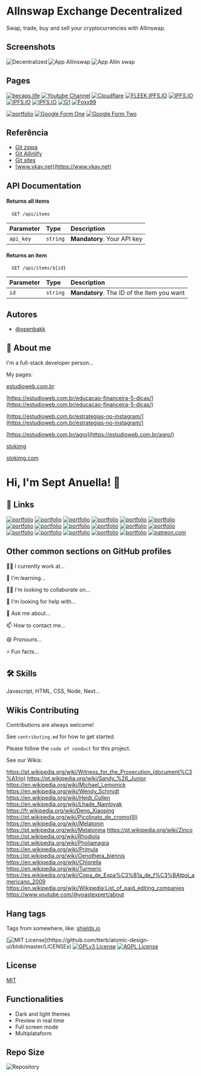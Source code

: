 
# Allnswap Exchange Decentralized

Swap, trade, buy and sell your cryptocurrencies with Allinswap.


## Screenshots

![Decentralized](https://stokimg.com/ib/QOf8t2Q9LP.png)
![App Allinswap](https://stokimg.com/ib/NxHj1avjbZ.jpg)
![App Allin swap](https://stokimg.com/ib/uNijchrX0w.jpg)

## Pages

[![becaps.life](https://img.shields.io/badge/Becaps-Life-blue)](https://www.becaps.life)
[![Youtube Channel](https://img.shields.io/badge/Becaps-Blog-yellowgreen)](https://www.youtube.com/@yoastexpert/about)
[![Cloudflare](https://img.shields.io/badge/Becaps-Be-green)](https://cloudflare-ipfs.com/ipfs/bafybeibbxpmxcvuw3neefi426ofumkylzr5i5wvd6boraetnayd7gagsfy/)
[![FLEEK.IPFS.IO](https://img.shields.io/badge/Allinswap-Trade-brightgreen)](https://fleek.ipfs.io/ipfs/bafybeiacjchymz3hmvlpsx726uwiawlfud7dpc2jsdot33ljtli3hpz53e/)
[![IPFS.IO](https://img.shields.io/badge/Allinswap-Wiki-lightgrey)](https://ipfs.io/ipfs/bafybeiacjchymz3hmvlpsx726uwiawlfud7dpc2jsdot33ljtli3hpz53e/)
[![IPFS.IO](https://img.shields.io/badge/Gloe-in-red)](https://fleek.ipfs.io/ipfs/bafybeibbxpmxcvuw3neefi426ofumkylzr5i5wvd6boraetnayd7gagsfy/)
[![IPFS.IO](https://img.shields.io/badge/Alterative-Pharma-blue)](https://ipfs.io/ipfs/bafybeibbxpmxcvuw3neefi426ofumkylzr5i5wvd6boraetnayd7gagsfy/)
[![G1](https://img.shields.io/badge/G1-News-yellow)](http://g1negocios.com.br)
[![Foxx99](https://img.shields.io/badge/Foxx-99-orange)](http://foxx99.com.br)

[![portfolio](https://img.shields.io/badge/my_portfolio-000?style=for-the-badge&logo=ko-fi&logoColor=white)](https://www.vkay.net/read-blog/4_entenda-os-procedimentos-certos-do-marketing-multinivel.html)
[![Google Form One](https://img.shields.io/badge/my_portfolio-000?style=for-the-badge&logo=ko-fi&logoColor=white)](https://docs.google.com/forms/d/e/1FAIpQLSeSWo2TQFfon7L7B58eKp1C1K50qO0JEfpcivnJ7L6INj_imA/viewform)
[![Google Form Two](https://img.shields.io/badge/my_portfolio-000?style=for-the-badge&logo=ko-fi&logoColor=white)](https://docs.google.com/forms/d/e/1FAIpQLScpwmpvAcke289wASXx-a2Obm4_hiIGoA5FUurYS0rCJK80MA/viewform)


## Referência

 - [Git zippa](https://github.com/openbakk/zippa)
 - [Git Allinlify](https://github.com/openbakk/AllinLify)
 - [Git sites](https://github.com/openbakk/sites)
 - [www.vkay.net](https://www.vkay.net)


## API Documentation

#### Returns all items

```http
  GET /api/items
```

| Parameter   | Type       | Description                           |
| :---------- | :--------- | :---------------------------------- |
| `api_key` | `string` | **Mandatory**. Your API key |

#### Returns an item

```http
  GET /api/items/${id}
```

| Parameter   | Type       | Description                                   |
| :---------- | :--------- | :------------------------------------------ |
| `id`      | `string` | **Mandatory**. The ID of the item you want |



## Autores

- [@openbakk](https://www.github.com/openbakk)


## 🚀 About me
I'm a full-stack developer person...

My pages:

[estudioweb.com.br](https://estudioweb.com.br)

[https://estudioweb.com.br/educacao-financeira-5-dicas/](https://estudioweb.com.br/educacao-financeira-5-dicas/)

[https://estudioweb.com.br/estrategias-no-instagram/](https://estudioweb.com.br/estrategias-no-instagram/)

[https://estudioweb.com.br/agro](https://estudioweb.com.br/agro/)

[stokimg](http://stokimg.com)

[stokimg.com](https://stokimg.com)

# Hi, I'm Sept Anuella! 👋


## 🔗 Links
[![portfolio](https://img.shields.io/badge/my_portfolio-000?style=for-the-badge&logo=ko-fi&logoColor=white)](https://social.technet.microsoft.com/Profile/globalpresscom/activity)
[![portfolio](https://img.shields.io/badge/my_portfolio-000?style=for-the-badge&logo=ko-fi&logoColor=white)](https://telegra.ph/Exploring-the-Clearance-Testing-Market-Insights-and-Trends-06-26)
[![portfolio](https://img.shields.io/badge/my_portfolio-000?style=for-the-badge&logo=ko-fi&logoColor=white)](https://www.reddit.com/r/cdnews99/)
[![portfolio](https://img.shields.io/badge/my_portfolio-000?style=for-the-badge&logo=ko-fi&logoColor=white)](https://social.msdn.microsoft.com/Profile/globalpresscom)
[![portfolio](https://img.shields.io/badge/my_portfolio-000?style=for-the-badge&logo=ko-fi&logoColor=white)](https://social.microsoft.com/profile/globalpresscom/)
[![portfolio](https://img.shields.io/badge/my_portfolio-000?style=for-the-badge&logo=ko-fi&logoColor=white)](https://social.technet.microsoft.com/Profile/icnnbigglobal)
[![portfolio](https://img.shields.io/badge/my_portfolio-000?style=for-the-badge&logo=ko-fi&logoColor=white)](https://social.msdn.microsoft.com/Profile/icnnbigglobal)
[![portfolio](https://img.shields.io/badge/my_portfolio-000?style=for-the-badge&logo=ko-fi&logoColor=white)](https://social.microsoft.com/profile/icnnbigglobal)
[![portfolio](https://img.shields.io/badge/my_portfolio-000?style=for-the-badge&logo=ko-fi&logoColor=white)](https://www.4shared.com/u/0OxgI5jc/seocontentmachine11.html)
[![portfolio](https://img.shields.io/badge/my_portfolio-000?style=for-the-badge&logo=ko-fi&logoColor=white)](https://telegra.ph/Examples-with-TypeScript-Flow-and-Reason-06-12)
[![portfolio](https://img.shields.io/badge/my_portfolio-000?style=for-the-badge&logo=ko-fi&logoColor=white)](http://www.google.com/url?q=http%3A%2F%2Fwww.icnn.com.br&sa=D&sntz=1&usg=AFQjCNH2aQ5sDZG6JIo9ESgYn7jxjpXCeQ)
[![portfolio](https://img.shields.io/badge/my_portfolio-000?style=for-the-badge&logo=ko-fi&logoColor=white)](https://ameblo.jp/uservoicetips/)
[![portfolio](https://img.shields.io/badge/my_portfolio-000?style=for-the-badge&logo=ko-fi&logoColor=white)](https://www.behance.net/gallery/174147279/Me-NFT-in-the-Binance)
[![portfolio](https://img.shields.io/badge/my_portfolio-000?style=for-the-badge&logo=ko-fi&logoColor=white)](https://www.zillow.com/profile/icnn)
[![portfolio](https://img.shields.io/badge/my_portfolio-000?style=for-the-badge&logo=ko-fi&logoColor=white)](https://t.me/s/globalpresspt)
[![portfolio](https://img.shields.io/badge/my_portfolio-000?style=for-the-badge&logo=ko-fi&logoColor=white)](https://www.xing.com/pages/markenwtwell/about_us)
[![portfolio](https://img.shields.io/badge/my_portfolio-000?style=for-the-badge&logo=ko-fi&logoColor=white)](https://www.youtube.com/@yoastexpert/about)
[![patreon.com](https://img.shields.io/badge/my_portfolio-000?style=for-the-badge&logo=ko-fi&logoColor=white)](https://www.patreon.com/icnnpress/about)

## Other common sections on GitHub profiles
👩‍💻 I currently work at...

🧠 I'm learning...

👯‍♀️ I'm looking to collaborate on...

🤔 I'm looking for help with...

💬 Ask me about...

📫 How to contact me...

😄 Pronouns...

⚡️ Fun facts...


## 🛠 Skills
Javascript, HTML, CSS, Node, Next...

## Wikis Contributing

Contributions are always welcome!

See `contributing.md` for how to get started.

Please follow the `code of conduct` for this project.

See our Wikis:

https://pt.wikipedia.org/wiki/Witness_for_the_Prosecution_(document%C3%A1rio)
https://pt.wikipedia.org/wiki/Sandy_%26_Junior
https://en.wikipedia.org/wiki/Michael_Lemonick
https://en.wikipedia.org/wiki/Wendy_Schmidt
https://en.wikipedia.org/wiki/Heidi_Cullen
https://en.wikipedia.org/wiki/Lhade_Namloyak
https://fr.wikipedia.org/wiki/Deng_Xiaoping
https://pt.wikipedia.org/wiki/Picolinato_de_cromo(III)
https://en.wikipedia.org/wiki/Melatonin
https://pt.wikipedia.org/wiki/Melatonina
https://pt.wikipedia.org/wiki/Zinco
https://pt.wikipedia.org/wiki/Rhodiola
https://pt.wikipedia.org/wiki/Pholiamagra
https://en.wikipedia.org/wiki/Primula
https://pt.wikipedia.org/wiki/Oenothera_biennis
https://en.wikipedia.org/wiki/Chlorella
https://en.wikipedia.org/wiki/Turmeric
https://es.wikipedia.org/wiki/Copa_de_Espa%C3%B1a_de_f%C3%BAtbol_americano_2009
https://en.wikipedia.org/wiki/Wikipedia:List_of_paid_editing_companies
https://www.youtube.com/@yoastexpert/about
## Hang tags

Tags from somewhere, like: [shields.io](https://shields.io/)

[![MIT License](https://img.shields.io/apm/l/atomic-design-ui.svg?)](https://github.com/tterb/atomic-design-ui/blob/master/LICENSEs)
[![GPLv3 License](https://img.shields.io/badge/License-GPL%20v3-yellow.svg)](https://opensource.org/licenses/)
[![AGPL License](https://img.shields.io/badge/license-AGPL-blue.svg)](http://www.gnu.org/licenses/agpl-3.0)
## License

[MIT](https://choosealicense.com/licenses/mit/)

## Functionalities

- Dark and light themes
- Preview in real time
- Full screen mode
- Multiplataform


## Repo Size

![Repository](https://img.shields.io/github/repo-size/openbakk/zippa?label=Repository)

